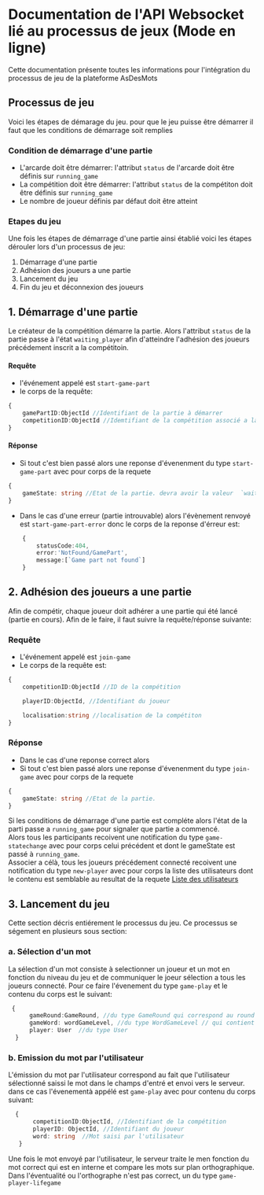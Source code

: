 # Documentation de l'API Websocket lié au processus de jeux (Mode en ligne)

<p>Cette documentation présente toutes les informations pour l'intégration du processus de jeu de la plateforme AsDesMots</p>
<p>

## Processus de jeu
Voici les étapes de démarage du jeu. pour que le jeu puisse être démarrer il faut que les conditions de démarrage soit remplies

### Condition de démarrage d'une partie
- L'arcarde doit être démarrer:  l'attribut `status` de l'arcarde doit être définis sur `running_game`
- La compétition doit être démarrer: l'attribut `status` de la compétiton doit être définis sur `running_game`
- Le nombre de joueur définis par défaut doit être atteint
  
### Etapes du jeu
Une fois les étapes de démarrage d'une partie ainsi établié voici les étapes dérouler lors d'un processus de jeu:
1. Démarrage d'une partie
2. Adhésion des joueurs a une partie 
3. Lancement du jeu
4. Fin du jeu et déconnexion des joueurs
 

## 1. Démarrage d'une partie   
Le créateur de la compétition démarre la partie. Alors l'attribut `status` de la partie passe à l'état `waiting_player` afin d'atteindre l'adhésion des joueurs précédement inscrit a la compétitoin.

#### Requête
- l'événement appelé est `start-game-part`
- le corps de la requête: 
```Typescript
{
    gamePartID:ObjectId //Identifiant de la partie à démarrer
    competitionID:ObjectId //Idemtifiant de la compétition associé a la partie
}
```

#### Réponse
- Si tout c'est bien passé alors une reponse d'évenenment du type `start-game-part` avec pour corps de la requete 
```Typescript
{
    gameState: string //Etat de la partie. devra avoir la valeur  `waiting_player`
}
```
- Dans le cas d'une erreur (partie introuvable) alors l'évènement renvoyé est `start-game-part-error` donc le corps de la reponse d'érreur est:
```TypeScript
    {
        statusCode:404,
        error:'NotFound/GamePart',
        message:[`Game part not found`]
    }
```

## 2. Adhésion des joueurs a une partie
Afin de compétir, chaque joueur doit adhérer a une partie qui été lancé (partie en cours). Afin de le faire, il faut suivre la requête/réponse suivante:

### Requête
- L'événement appelé est `join-game`
- Le corps de la requête est: 
```TypeScript
{
    competitionID:ObjectId //ID de la compétition

    playerID:ObjectId, //Identifiant du joueur

    localisation:string //localisation de la compétiton
}
```

### Réponse
- Dans le cas d'une reponse correct alors 
- Si tout c'est bien passé alors une reponse d'évenenment du type `join-game` avec pour corps de la requete 
```Typescript
{
    gameState: string //Etat de la partie. 
}
```
Si les conditions de démarrage d'une partie est compléte alors l'état de la parti passe a `running_game` pour signaler que partie a commencé. <br/> 
Alors tous les participants recoivent une notification du type `game-statechange` avec pour corps celui précédent et dont le gameState est passé à `running_game`. <br/>
Associer a célà, tous les joueurs précédement connecté recoivent une notification du type `new-player` avec pour corps la liste des utilisateurs dont le contenu est semblable au resultat de la requete  [Liste des utilisateurs](https://asdesmots-apidoc.yaba-in.com/#api-Authorization-get_list_of_users_by_roleId)

## 3. Lancement du jeu
Cette section décris entiérement le processus du jeu. Ce processus se ségement en plusieurs sous section:

### a. Sélection d'un mot
La sélection d'un mot consiste à selectionner un joueur et un mot en fonction du niveau du jeu et de communiquer le joeur sélection a tous les joueurs connecté. Pour ce faire l'évenement du type `game-play` et le contenu du corps est le suivant: 
  ```Typescript
   {
        gameRound:GameRound, //du type GameRound qui correspond au round courrant
        gameWord: wordGameLevel, //du type WordGameLevel // qui contient le mot sélectionné
        player: User  //du type User
    }
  ```

### b. Emission du mot par l'utilisateur
L'émission du mot par l'utilisateur correspond au fait que l'utilisateur sélectionné saissi le mot dans le champs d'entré et envoi vers le serveur. dans ce cas l'évenementà appélé est `game-play` avec pour contenu du corps suivant:
 ```Typescript
   {
        competitionID:ObjectId, //Identifiant de la compétition
        playerID: ObjectId, //Identifiant du joueur
        word: string  //Mot saisi par l'utilisateur
    }
  ```
Une fois le mot envoyé par l'utilisateur, le serveur traite le men fonction du mot correct qui est en interne et compare les mots sur plan orthographique.
Dans l'éventualité ou l'orthographe n'est pas  correct, un du type `game-player-lifegame`
 
 
 
 
 </p>